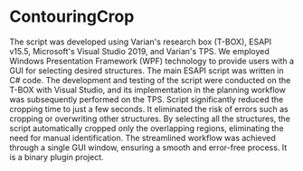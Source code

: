 # ContouringCrop
The script was developed using Varian's research box (T-BOX), ESAPI v15.5, Microsoft's Visual Studio 2019, and Varian's TPS. We employed Windows Presentation Framework (WPF) technology to provide users with a GUI for selecting desired structures. The main ESAPI script was written in C# code. The development and testing of the script were conducted on the T-BOX with Visual Studio, and its implementation in the planning workflow was subsequently performed on the TPS. Script significantly reduced the cropping time to just a few seconds. It eliminated the risk of errors such as cropping or overwriting other structures. By selecting all the structures, the script automatically cropped only the overlapping regions, eliminating the need for manual identification. The streamlined workflow was achieved through a single GUI window, ensuring a smooth and error-free process. It is a binary plugin project.
